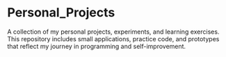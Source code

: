 # Personal_Projects
A collection of my personal projects, experiments, and learning exercises.   This repository includes small applications, practice code, and prototypes  that reflect my journey in programming and self-improvement.
